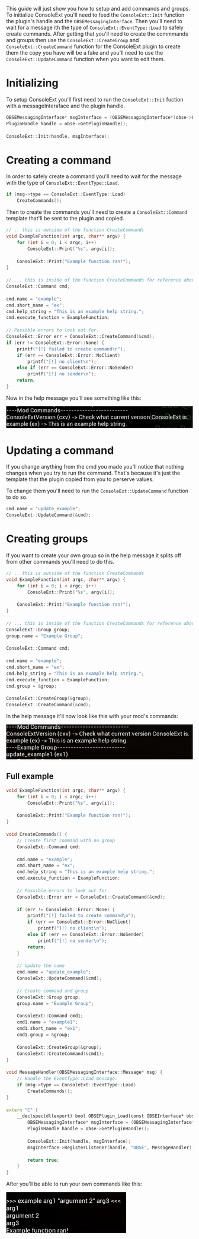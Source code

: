 This guide will just show you how to setup and add commands and groups.
To initialize ConsoleExt you'll need to feed the `ConsoleExt::Init` function the plugin's handle and the `OBSEMessagingInterface`.
Then you'll need to wait for a message ith the type of `ConsoleExt::EventType::Load` to safely create commands.
After getting that you'll need to create the commmands and groups then use the `ConsoleExt::CreateGroup` and `ConsoleExt::CreateCommand` function for the ConsoleExt plugin to create them the copy you have will be a fake and you'll need to use the `ConsoleExt::UpdateCommand` function when you want to edit them.

# Initializing
To setup ConsoleExt you'll first need to run the `ConsoleExt::Init` fuction with a messageInteraface and the plugin handle.
```cpp
OBSEMessagingInterface* msgInterface = (OBSEMessagingInterface*)obse->QueryInterface(kInterface_Messaging);;
PluginHandle handle = obse->GetPluginHandle();

ConsoleExt::Init(handle, msgInterface);
```

# Creating a command
In order to safely create a command you'll need to wait for the message with the type of `ConsoleExt::EventType::Load`.
```cpp
if (msg->type == ConsoleExt::EventType::Load)
	CreateCommands();
```
Then to create the commands you'll need to create a `ConsoleExt::Command` template that'll be sent to the plugin and copied.
```cpp
// .. this is outside of the function CreateCommands
void ExampleFunction(int argc, char** argv) {
	for (int i = 0; i < argc; i++)
		ConsoleExt::Print("%s", argv[i]);

	ConsoleExt::Print("Example function ran!");
}

// ... this is inside of the function CreateCommands for reference above.
ConsoleExt::Command cmd;

cmd.name = "example";
cmd.short_name = "ex";
cmd.help_string = "This is an example help string.";
cmd.execute_function = ExampleFunction;

// Possible errors to look out for.
ConsoleExt::Error err = ConsoleExt::CreateCommand(&cmd);
if (err != ConsoleExt::Error::None) {
    printf("[!] failed to create command\n");
    if (err == ConsoleExt::Error::NoClient)
		printf("[!] no client\n");
    else if (err == ConsoleExt::Error::NoSender)
		printf("[!] no sender\n");
    return;
}
```

Now in the help message you'll see something like this:

![cmd_img](./assets/cmd.png)

# Updating a command
If you change anything from the cmd you made you'll notice that nothing changes when you try to run the command.
That's because it's just the template that the plugin copied from you to perserve values.

To change them you'll need to run the `ConsoleExt::UpdateCommand` function to do so.
```cpp
cmd.name = "update_example";
ConsoleExt::UpdateCommand(&cmd);
```

# Creating groups
If you want to create your own group so in the help message it splits off from other commands you'll need to do this.
```cpp
// .. this is outside of the function CreateCommands
void ExampleFunction(int argc, char** argv) {
	for (int i = 0; i < argc; i++)
		ConsoleExt::Print("%s", argv[i]);

	ConsoleExt::Print("Example function ran!");
}

// ... this is inside of the function CreateCommands for reference above.
ConsoleExt::Group group;
group.name = "Example Group";

ConsoleExt::Command cmd;

cmd.name = "example";
cmd.short_name = "ex";
cmd.help_string = "This is an example help string.";
cmd.execute_function = ExampleFunction;
cmd.group = &group;

ConsoleExt::CreateGroup(&group);
ConsoleExt::CreateCommand(&cmd);
```

In the help message it'll now look like this with your mod's commands:

![group_img](./assets/group.PNG)

## Full example
```cpp
void ExampleFunction(int argc, char** argv) {
	for (int i = 0; i < argc; i++)
		ConsoleExt::Print("%s", argv[i]);

	ConsoleExt::Print("Example function ran!");
}

void CreateCommands() {
	// Create first command with no group
	ConsoleExt::Command cmd;

	cmd.name = "example";
	cmd.short_name = "ex";
	cmd.help_string = "This is an example help string.";
	cmd.execute_function = ExampleFunction;

    // Possible errors to look out for.
	ConsoleExt::Error err = ConsoleExt::CreateCommand(&cmd);
    
	if (err != ConsoleExt::Error::None) {
		printf("[!] failed to create command\n");
		if (err == ConsoleExt::Error::NoClient)
			printf("[!] no client\n");
		else if (err == ConsoleExt::Error::NoSender)
			printf("[!] no sender\n");
		return;
	}

    // Update the name
    cmd.name = "update_example";
    ConsoleExt::UpdateCommand(&cmd);

    // Create command and group
	ConsoleExt::Group group;
	group.name = "Example Group";

	ConsoleExt::Command cmd1;
	cmd1.name = "example1";
	cmd1.short_name = "ex1";
	cmd1.group = &group;

	ConsoleExt::CreateGroup(&group);
	ConsoleExt::CreateCommand(&cmd1);
}

void MessageHandler(OBSEMessagingInterface::Message* msg) {
    // Handle the EventType::Load message.
	if (msg->type == ConsoleExt::EventType::Load)
		CreateCommands();
}

extern "C" {
    __declspec(dllexport) bool OBSEPlugin_Load(const OBSEInterface* obse) {
        OBSEMessagingInterface* msgInterface = (OBSEMessagingInterface*)obse->QueryInterface(kInterface_Messaging);;
        PluginHandle handle = obse->GetPluginHandle();

        ConsoleExt::Init(handle, msgInterface);
        msgInterface->RegisterListener(handle, "OBSE", MessageHandler);

        return true;
    }
}
```

After you'll be able to run your own commands like this:

![cmdrun_img](./assets/runcmd.png)
